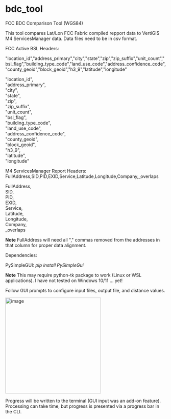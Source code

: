 # bdc_tool
FCC BDC Comparison Tool (WGS84)

This tool compares Lat/Lon FCC Fabric compiled repport data to VertiGIS M4 ServicesManager data.
Data files need to be in csv format.

FCC Active BSL Headers:

"location_id","address_primary","city","state","zip","zip_suffix","unit_count","bsl_flag","building_type_code","land_use_code","address_confidence_code","county_geoid","block_geoid","h3_9","latitude","longitude"

  "location_id", \
  "address_primary", \
  "city", \
  "state", \
  "zip", \
  "zip_suffix", \
  "unit_count", \
  "bsl_flag", \
  "building_type_code", \
  "land_use_code", \
  "address_confidence_code", \
  "county_geoid", \
  "block_geoid", \
  "h3_9", \
  "latitude", \
  "longitude" 


M4 ServicesManager Report Headers:
FullAddress,SID,PID,EXID,Service,Latitude,Longitude,Company,_overlaps

  FullAddress, \
  SID, \
  PID, \
  EXID, \
  Service, \
  Latitude, \
  Longitude, \
  Company, \
  \_overlaps 

**Note** FullAddress will need all "," commas removed from the addresses in that column for proper data alignment.

Dependencies:

PySimpleGUI: *pip install PySimpleGui*

**Note**  This may require python-tk package to work (Linux or WSL applications).  I have not tested on Windows 10/11 ... yet!

Follow GUI prompts to configure input files, output file, and distance values.

<img width="299" alt="image" src="https://user-images.githubusercontent.com/19679817/219900039-b235bcb0-a50e-4d9f-baeb-eb9dd86cabb5.png">

Progress will be written to the terminal (GUI input was an add-on feature).  Processing can take time, but progress is presented via a progress bar in the CLI.


